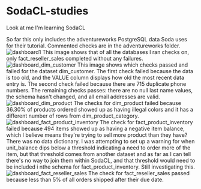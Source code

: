 # SodaCL-studies
Look at me I'm learning SodaCL

So far this only includes the adventureworks PostgreSQL data Soda uses for their tutorial. Commented checks are in the adventureworks folder.
![dashboard1](https://github.com/ljsonnanburg/SodaCL-studies/assets/81723569/889a5e7d-34ec-402f-b1f8-1078079aeafc)
This image shows that of all the databases I ran checks on, only fact_reseller_sales completed without any failures.
![dashboard_dim_customer](https://github.com/ljsonnanburg/SodaCL-studies/assets/81723569/7168bdd7-8602-436f-b777-67d2103d8ad5)
This image shows which checks passed and failed for the dataset dim_customer. 
The first check failed because the data is too old, and the VALUE column displays how old the most recent data entry is.
The second check failed because there are 715 duplicate phone numbers.
The remaining checks passes: there are no null last name values, the schema hasn't changed, and all email addresses are valid.
![dashboard_dim_product](https://github.com/ljsonnanburg/SodaCL-studies/assets/81723569/4a0e0f68-9876-43dc-8091-b873bbc6eae2)
The checks for dim_product failed because 36.30% of products ordered showed up as having illegal colors and it has a different number of rows from dim_product_category.
![dashboard_fact_product_inventory](https://github.com/ljsonnanburg/SodaCL-studies/assets/81723569/b970985a-b244-47f3-a541-17676666a18c)
The check for fact_product_inventory failed because 494 items showed up as having a negative item balance, which I believe means they're trying to sell more product than they have?
There was no data dictionary.
I was attempting to set up a warning for when unit_balance dips below a threshold indicating a need to order more of the item, but that threshold comes from another dataset and as far as I can tell there's no way to join them within SodaCL, and that threshold would need to be included i nthe schema for fact_product_inventory. Still investigating this.
![dashboard_fact_reseller_sales](https://github.com/ljsonnanburg/SodaCL-studies/assets/81723569/18b0f8d5-5f6f-47ed-93df-25b8042b78d5)
The check for fact_reseller_sales passed because less than 5% of all orders shipped after their due date.
